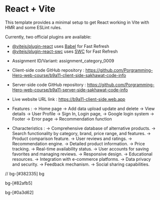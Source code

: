 # React + Vite

This template provides a minimal setup to get React working in Vite with HMR and some ESLint rules.

Currently, two official plugins are available:

- [@vitejs/plugin-react](https://github.com/vitejs/vite-plugin-react/blob/main/packages/plugin-react/README.md) uses [Babel](https://babeljs.io/) for Fast Refresh
- [@vitejs/plugin-react-swc](https://github.com/vitejs/vite-plugin-react-swc) uses [SWC](https://swc.rs/) for Fast Refresh



<!-- for submission  -->

- Assignment ID/Variant: assignment_category_0009
- Client-side code GitHub repository : https://github.com/Porgramming-Hero-web-course/b9a11-client-side-sakhawat-code-info
- Server-side code GitHub repository : https://github.com/Porgramming-Hero-web-course/b9a11-server-side-sakhawat-code-info
- Live website URL link : https://b9a11-client-side.web.app






- Features : 
    -> Home page
    -> Add data upload update and delete
    -> View details 
    -> User Profile
    -> Sign In, Login page, 
    -> Google login system
    -> Footer 
    -> Error page 
    -> Recommendation function  


    

- Characteristics : 
    -> Comprehensive database of alternative products.
    -> Search functionality by category, brand, price range, and features.
    -> Product comparison feature.
    -> User reviews and ratings.
    -> Recommendation engine.
    -> Detailed product information.
    -> Price tracking.
    -> Real-time availability status.
    -> User accounts for saving favorites and managing reviews.
    -> Responsive design.
    -> Educational resources.
    -> Integration with e-commerce platforms.
    -> Data privacy and security.
    -> Feedback mechanism.
    -> Social sharing capabilities.





<!-- <section
      className=" max-w-[1920px] lg:w-[90%] w-[98%] mx-auto font-mont"
      style={{
        backgroundImage: `url(${Background})`,
        backgroundSize: "cover",
        backgroundPosition: "center",
        backgroundRepeat: "no-repeat",

        width: "100%",
      }}
    > -->

   // bg-[#382335]  bg
   
   
   bg-[#82afb5]



bg-[#0a3d62]







